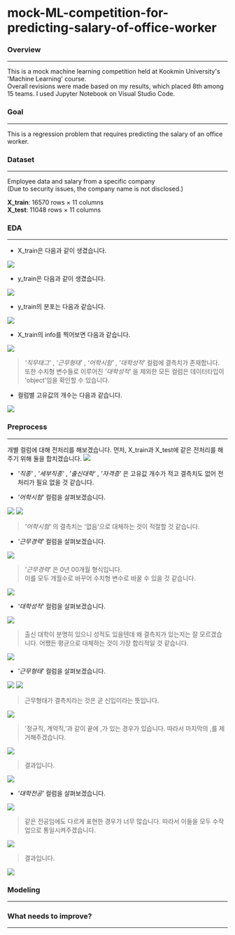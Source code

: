 # mock-ML-competition-for-predicting-salary-of-office-worker

### Overview
* * *
This is a mock machine learning competition held at Kookmin University's 'Machine Learning' course.  
Overall revisions were made based on my results, which placed 8th among 15 teams.
I used Jupyter Notebook on Visual Studio Code.

### Goal
* * *
This is a regression problem that requires predicting the salary of an office worker.

### Dataset
* * *
Employee data and salary from a specific company  
(Due to security issues, the company name is not disclosed.)  
  
**X_train**: 16570 rows × 11 columns  
**X_test**: 11048 rows × 11 columns

### EDA
* * *
- X_train은 다음과 같이 생겼습니다.
<img src="assets/X_train_head.PNG"/>

- y_train은 다음과 같이 생겼습니다.
<img src="assets/y_train_head.PNG"/>

- y_train의 분포는 다음과 같습니다.
<img src="assets/y_train_distribution.PNG"/>

- X_train의 info를 찍어보면 다음과 같습니다.
<img src="assets/X_train_info.PNG"/>

> _'직무태그'_ , _'근무형태'_ , _'어학시험'_ , _'대학성적'_ 컬럼에 결측치가 존재합니다.  
>  또한 수치형 변수들로 이루어진 _'대학성적'_ 을 제외한 모든 컬럼은 데이터타입이 'object'임을 확인할 수 있습니다.  

- 컬럼별 고유값의 개수는 다음과 같습니다.  
<img src="assets/X_train_columns_unique.PNG"/>



### Preprocess
* * *
개별 컬럼에 대해 전처리를 해보겠습니다.
먼저, X_train과 X_test에 같은 전처리를 해주기 위해 둘을 합치겠습니다.
<img src="assets/df_concat.PNG"/>
- _'직종'_ , _'세부직종'_ , _'출신대학'_ , _'자격증'_ 은 고유값 개수가 적고 결측치도 없어 전처리가 필요 없을 것 같습니다.

- _'어학시험'_ 컬럼을 살펴보겠습니다.
<img src="assets/foreign_language_missing_value.PNG"/>
<img src="assets/foreign_language_value_counts.PNG"/>

  > _'어학시험'_ 의 결측치는 '없음'으로 대체하는 것이 적절할 것 같습니다.

- _'근무경력'_ 컬럼을 살펴보겠습니다.
<img src="assets/work_year.PNG"/>

  > _'근무경력'_ 은 0년 00개월 형식입니다.  
  >  이를 모두 개월수로 바꾸어 수치형 변수로 바꿀 수 있을 것 같습니다.
<img src="assets/df_work_year_preprocessed.PNG"/>

- _'대학성적'_ 컬럼을 살펴보겠습니다.  
<img src="assets/univ_score_missing_value.PNG"/>

  > 출신 대학이 분명히 있으니 성적도 있을텐데 왜 결측치가 있는지는 잘 모르겠습니다.
  > 어쨌든 평균으로 대체하는 것이 가장 합리적일 것 같습니다.
<img src="assets/univ_score_preprocess.PNG"/>

- _'근무형태'_ 컬럼을 살펴보겠습니다.
<img src="assets/work_type_value_counts.PNG"/>
<img src="assets/work_type_missing_value.PNG"/>

  > 근무형태가 결측치라는 것은 곧 신입이라는 뜻입니다.
<img src="assets/work_type_missing_value_handling.PNG"/>

  > '정규직, 계약직,'과 같이 끝에 ,가 있는 경우가 있습니다. 따라서 마지막의 ,를 제거해주겠습니다.
<img src="assets/work_type_remove_comma.PNG"/>

  > 결과입니다.
<img src="assets/work_type_result.PNG"/>

- _'대학전공'_ 컬럼을 살펴보겠습니다.
<img src="assets/major_value_counts.PNG"/>
  
  > 같은 전공임에도 다르게 표현한 경우가 너무 많습니다.
  > 따라서 이들을 모두 수작업으로 통일시켜주겠습니다.
<img src="assets/major_grouping.PNG"/>

  > 결과입니다.
<img src="assets/major_result.PNG"/>

### Modeling
* * *


### What needs to improve?
* * *
